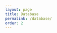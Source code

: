 ```yaml
---
layout: page
title: Database
permalink: /database/
order: 2
---
```


<head>
    <style type="text/css">
        h3 span {
            font-size: 36px;
        }
        .button-default{
          height: 30px;
          width: 30px;
          border: white;
          border-radius: 8px;
          margin: 3px;
          float: left;
          margin-bottom: 30px;
        }
        .search-box{
          width: 70%;
          float: left;
          padding: 10px;
          margin-bottom: 20px;
        }

        .filter-box{
          width: 25%;
          float: right;
          padding: 10px;
          margin-bottom: 20px;
          background-color: WhiteSmoke;
        }

        td {
          word-break: break-word;
        }

        dt {
          clear: left;
          color: darkolivegreen;
          float: left;
          font-weight: bold;
          text-align: right;
          width: 180px;
        }
        dd {
          margin: 0 0 0 190px;
          padding: 0 0 0.5em;
        }

        .extra-details {
          display: none;
        }

        tr:not(.extra-details) {
          cursor: pointer;
        }

    </style>
</head>
<body class="mt32">
    <div>
      <h3>
      <input type="text" id="seInput" class="search-box" onkeyup="myFunction(category.value)" placeholder="Search">
      </h3>

      <select name="category" id="category" class="filter-box">
        <option value="1">Author</option>
        <option value="3">Title</option>
      </select>
    </div>

    <div style="float:left;">
      <button type="button" class = "button-default"
      onclick="input('â')">â</button>
      <button type="button" class = "button-default"
      onclick="input('ç')">ç</button>
      <button type="button" class = "button-default"
      onclick="input('ğ')">ğ</button>
      <button type="button" class = "button-default"
      onclick="input('ı')">ı</button>  
      <button type="button" class = "button-default"
      onclick="input('İ')">İ</button>
      <button type="button" class = "button-default"
      onclick="input('î')">î</button>
      <button type="button" class = "button-default"
      onclick="input('ö')">ö</button>
      <button type="button" class = "button-default"
      onclick="input('ş')">ş</button>
      <button type="button" class = "button-default"
      onclick="input('ü')">ü</button>
      <button type="button" class = "button-default"
      onclick="input('û')">û</button>
      </div>
        <script>
          function input(e){
            var seInput = document.getElementById("seInput");
            seInput.value = seInput.value + e;
            document.getElementById("seInput").focus();
          }
        </script>

  <script>
    function showHideExtraDetails(row) {
      row.nextElementSibling.style.display = (row.nextElementSibling.style.display === "table-row") ? "none" : "table-row";
    }
  </script>

  <table id="myTable">
  {% for row in site.data.database_final %}

    {% if forloop.first %}
    <tr>
      {% for pair in row limit:6 %}
        <th>{{ pair[0] }}</th>
      {% endfor %}
    </tr>
    {% endif %}

    <tr onclick="showHideExtraDetails(this)">
    {% for pair in row limit:6 %}
      <td>{{ pair[1] | xml_escape }}</td>
    {% endfor %}
    </tr>

    <tr class="extra-details" data-author-id="{{ row["AUTHOR_ID"] }}">
      <td colspan="6">
        <dl>
          {% for pair in row offset:6 %}
            <dt>{{ pair[0] | xml_escape }}:</dt>
            <dd>{{ pair[1] | xml_escape }}</dd>
          {% endfor %}
        </dl>
      </td>
    </tr>

  {% endfor %}
  </table>


<!-- source : https://www.w3schools.com/howto/tryit.asp?filename=tryhow_js_filter_table -->
 <script>
 function myFunction(val) {
   var input, filter, table, tr, td, i, txtValue;
   input = document.getElementById("seInput");
   filter = input.value.toUpperCase();
   table = document.getElementById("myTable");
   tr = table.getElementsByTagName("tr");
   for (i = 0; i < tr.length; i++) {
     td = tr[i].getElementsByTagName("td")[val];
     if (td) {
       txtValue = td.textContent || td.innerText;
       if (txtValue.toUpperCase().indexOf(filter) > -1) {
         tr[i].style.display = "";
       } else {
         tr[i].style.display = "none";
       }
     }       
   }
 }
 </script>
